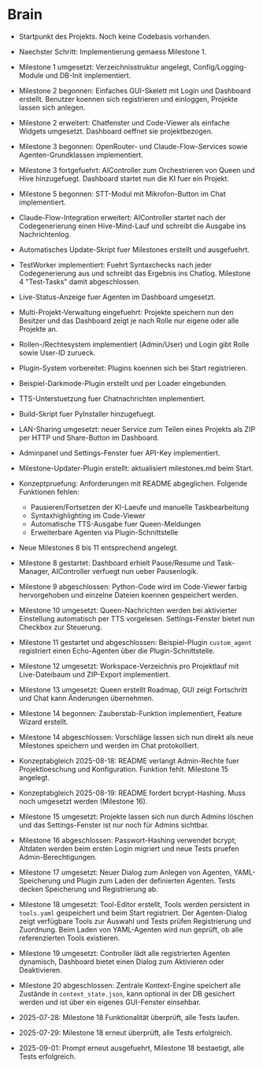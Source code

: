 # Brain

- Startpunkt des Projekts. Noch keine Codebasis vorhanden.
- Naechster Schritt: Implementierung gemaess Milestone 1.
- Milestone 1 umgesetzt: Verzeichnisstruktur angelegt, Config/Logging-Module und DB-Init implementiert.
- Milestone 2 begonnen: Einfaches GUI-Skelett mit Login und Dashboard erstellt. Benutzer koennen sich registrieren und einloggen, Projekte lassen sich anlegen.
- Milestone 2 erweitert: Chatfenster und Code-Viewer als einfache Widgets umgesetzt. Dashboard oeffnet sie projektbezogen.
- Milestone 3 begonnen: OpenRouter- und Claude-Flow-Services sowie Agenten-Grundklassen implementiert.
- Milestone 3 fortgefuehrt: AIController zum Orchestrieren von Queen und Hive hinzugefuegt. Dashboard startet nun die KI fuer ein Projekt.
- Milestone 5 begonnen: STT-Modul mit Mikrofon-Button im Chat implementiert.
- Claude-Flow-Integration erweitert: AIController startet nach der Codegenerierung einen Hive-Mind-Lauf und schreibt die Ausgabe ins Nachrichtenlog.

- Automatisches Update-Skript fuer Milestones erstellt und ausgefuehrt.
- TestWorker implementiert: Fuehrt Syntaxchecks nach jeder Codegenerierung aus
  und schreibt das Ergebnis ins Chatlog. Milestone 4 "Test-Tasks" damit
  abgeschlossen.
- Live-Status-Anzeige fuer Agenten im Dashboard umgesetzt.
- Multi-Projekt-Verwaltung eingefuehrt: Projekte speichern nun den Besitzer und
  das Dashboard zeigt je nach Rolle nur eigene oder alle Projekte an.
- Rollen-/Rechtesystem implementiert (Admin/User) und Login gibt Rolle sowie
  User-ID zurueck.
- Plugin-System vorbereitet: Plugins koennen sich bei Start registrieren.
- Beispiel-Darkmode-Plugin erstellt und per Loader eingebunden.
- TTS-Unterstuetzung fuer Chatnachrichten implementiert.
- Build-Skript fuer PyInstaller hinzugefuegt.
- LAN-Sharing umgesetzt: neuer Service zum Teilen eines Projekts als ZIP per HTTP und Share-Button im Dashboard.
- Adminpanel und Settings-Fenster fuer API-Key implementiert.
- Milestone-Updater-Plugin erstellt: aktualisiert milestones.md beim Start.
- Konzeptpruefung: Anforderungen mit README abgeglichen. Folgende Funktionen fehlen:
  - Pausieren/Fortsetzen der KI-Laeufe und manuelle Taskbearbeitung
  - Syntaxhighlighting im Code-Viewer
  - Automatische TTS-Ausgabe fuer Queen-Meldungen
  - Erweiterbare Agenten via Plugin-Schnittstelle
- Neue Milestones 8 bis 11 entsprechend angelegt.
- Milestone 8 gestartet: Dashboard erhielt Pause/Resume und Task-Manager, AIController verfuegt nun ueber Pausenlogik.
- Milestone 9 abgeschlossen: Python-Code wird im Code-Viewer farbig hervorgehoben und einzelne Dateien koennen gespeichert werden.
- Milestone 10 umgesetzt: Queen-Nachrichten werden bei aktivierter Einstellung automatisch per TTS vorgelesen. Settings-Fenster bietet nun Checkbox zur Steuerung.
- Milestone 11 gestartet und abgeschlossen: Beispiel-Plugin `custom_agent` registriert einen Echo-Agenten über die Plugin-Schnittstelle.
- Milestone 12 umgesetzt: Workspace-Verzeichnis pro Projektlauf mit Live-Dateibaum und ZIP-Export implementiert.
- Milestone 13 umgesetzt: Queen erstellt Roadmap, GUI zeigt Fortschritt und Chat kann Änderungen übernehmen.
- Milestone 14 begonnen: Zauberstab-Funktion implementiert, Feature Wizard erstellt.
- Milestone 14 abgeschlossen: Vorschläge lassen sich nun direkt als neue Milestones speichern und werden im Chat protokolliert.
- Konzeptabgleich 2025-08-18: README verlangt Admin-Rechte fuer Projektloeschung und Konfiguration. Funktion fehlt. Milestone 15 angelegt.

- Konzeptabgleich 2025-08-19: README fordert bcrypt-Hashing. Muss noch umgesetzt werden (Milestone 16).
- Milestone 15 umgesetzt: Projekte lassen sich nun durch Admins löschen und das Settings-Fenster ist nur noch für Admins sichtbar.
- Milestone 16 abgeschlossen: Passwort-Hashing verwendet bcrypt; Altdaten werden beim ersten Login migriert und neue Tests pruefen Admin-Berechtigungen.
- Milestone 17 umgesetzt: Neuer Dialog zum Anlegen von Agenten, YAML-Speicherung
  und Plugin zum Laden der definierten Agenten. Tests decken Speicherung und
  Registrierung ab.
 - Milestone 18 umgesetzt: Tool-Editor erstellt, Tools werden persistent in
   `tools.yaml` gespeichert und beim Start registriert. Der Agenten-Dialog zeigt
   verfügbare Tools zur Auswahl und Tests prüfen Registrierung und Zuordnung.
   Beim Laden von YAML-Agenten wird nun geprüft, ob alle referenzierten Tools existieren.
- Milestone 19 umgesetzt: Controller lädt alle registrierten Agenten dynamisch,
  Dashboard bietet einen Dialog zum Aktivieren oder Deaktivieren.
- Milestone 20 abgeschlossen: Zentrale Kontext-Engine speichert alle
  Zustände in `context_state.json`, kann optional in der DB gesichert werden
  und ist über ein eigenes GUI-Fenster einsehbar.
- 2025-07-28: Milestone 18 Funktionalität überprüft, alle Tests laufen.
- 2025-07-29: Milestone 18 erneut überprüft, alle Tests erfolgreich.

- 2025-09-01: Prompt erneut ausgefuehrt, Milestone 18 bestaetigt, alle Tests erfolgreich.
